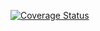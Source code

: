 [![Coverage Status](https://coveralls.io/repos/github/AnthonyWC/python-ci/badge.svg?branch=master)](https://coveralls.io/github/AnthonyWC/python-ci?branch=master)
